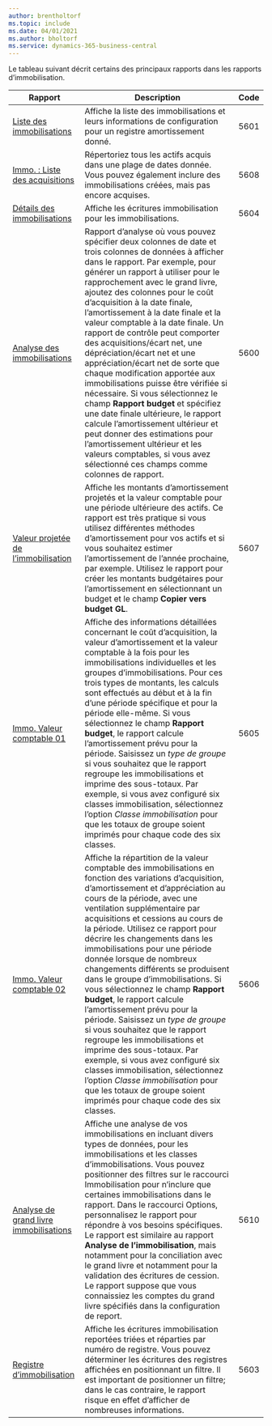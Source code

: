 ```yaml
---
author: brentholtorf
ms.topic: include
ms.date: 04/01/2021
ms.author: bholtorf
ms.service: dynamics-365-business-central
---
```


Le tableau suivant décrit certains des principaux rapports dans les rapports d’immobilisation.

| Rapport | Description | Code | 
|--|--|--|
| [Liste des immobilisations](https://businesscentral.dynamics.com?report=5601)| Affiche la liste des immobilisations et leurs informations de configuration pour un registre amortissement donné. |5601 |
| [Immo. : Liste des acquisitions](https://businesscentral.dynamics.com?report=5608) |  Répertoriez tous les actifs acquis dans une plage de dates donnée. Vous pouvez également inclure des immobilisations créées, mais pas encore acquises. |5608 |
| [Détails des immobilisations](https://businesscentral.dynamics.com?report=5604)| Affiche les écritures immobilisation pour les immobilisations. |5604 |
| [Analyse des immobilisations](https://businesscentral.dynamics.com?report=5600)| Rapport d’analyse où vous pouvez spécifier deux colonnes de date et trois colonnes de données à afficher dans le rapport. Par exemple, pour générer un rapport à utiliser pour le rapprochement avec le grand livre, ajoutez des colonnes pour le coût d’acquisition à la date finale, l’amortissement à la date finale et la valeur comptable à la date finale. Un rapport de contrôle peut comporter des acquisitions/écart net, une dépréciation/écart net et une appréciation/écart net de sorte que chaque modification apportée aux immobilisations puisse être vérifiée si nécessaire. Si vous sélectionnez le champ **Rapport budget** et spécifiez une date finale ultérieure, le rapport calcule l’amortissement ultérieur et peut donner des estimations pour l’amortissement ultérieur et les valeurs comptables, si vous avez sélectionné ces champs comme colonnes de rapport. |5600|
| [Valeur projetée de l’immobilisation](https://businesscentral.dynamics.com?report=5607)| Affiche les montants d’amortissement projetés et la valeur comptable pour une période ultérieure des actifs. Ce rapport est très pratique si vous utilisez différentes méthodes d’amortissement pour vos actifs et si vous souhaitez estimer l’amortissement de l’année prochaine, par exemple. Utilisez le rapport pour créer les montants budgétaires pour l’amortissement en sélectionnant un budget et le champ **Copier vers budget GL**. |5607 |
| [Immo. Valeur comptable 01](https://businesscentral.dynamics.com?report=5605)|Affiche des informations détaillées concernant le coût d’acquisition, la valeur d’amortissement et la valeur comptable à la fois pour les immobilisations individuelles et les groupes d’immobilisations. Pour ces trois types de montants, les calculs sont effectués au début et à la fin d’une période spécifique et pour la période elle-même. Si vous sélectionnez le champ **Rapport budget**, le rapport calcule l’amortissement prévu pour la période. Saisissez un *type de groupe* si vous souhaitez que le rapport regroupe les immobilisations et imprime des sous-totaux. Par exemple, si vous avez configuré six classes immobilisation, sélectionnez l’option *Classe immobilisation* pour que les totaux de groupe soient imprimés pour chaque code des six classes.|5605|
| [Immo. Valeur comptable 02](https://businesscentral.dynamics.com?report=5606)|Affiche la répartition de la valeur comptable des immobilisations en fonction des variations d’acquisition, d’amortissement et d’appréciation au cours de la période, avec une ventilation supplémentaire par acquisitions et cessions au cours de la période. Utilisez ce rapport pour décrire les changements dans les immobilisations pour une période donnée lorsque de nombreux changements différents se produisent dans le groupe d’immobilisations. Si vous sélectionnez le champ **Rapport budget**, le rapport calcule l’amortissement prévu pour la période. Saisissez un *type de groupe* si vous souhaitez que le rapport regroupe les immobilisations et imprime des sous-totaux. Par exemple, si vous avez configuré six classes immobilisation, sélectionnez l’option *Classe immobilisation* pour que les totaux de groupe soient imprimés pour chaque code des six classes. |5606|
| [Analyse de grand livre immobilisations](https://businesscentral.dynamics.com?report=5610)|Affiche une analyse de vos immobilisations en incluant divers types de données, pour les immobilisations et les classes d’immobilisations. Vous pouvez positionner des filtres sur le raccourci Immobilisation pour n’inclure que certaines immobilisations dans le rapport. Dans le raccourci Options, personnalisez le rapport pour répondre à vos besoins spécifiques. Le rapport est similaire au rapport **Analyse de l’immobilisation**, mais notamment pour la conciliation avec le grand livre et notamment pour la validation des écritures de cession. Le rapport suppose que vous connaissiez les comptes du grand livre spécifiés dans la configuration de report. | 5610 |
| [Registre d’immobilisation](https://businesscentral.dynamics.com?report=5603) |Affiche les écritures immobilisation reportées triées et réparties par numéro de registre. Vous pouvez déterminer les écritures des registres affichées en positionnant un filtre. Il est important de positionner un filtre; dans le cas contraire, le rapport risque en effet d’afficher de nombreuses informations. |5603  |
